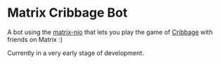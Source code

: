 # Matrix Cribbage Bot

A bot using the [matrix-nio](https://github.com/poljar/matrix-nio) that lets
you play the game of [Cribbage](https://en.wikipedia.org/wiki/Cribbage) with
friends on Matrix :)

Currently in a very early stage of development.

